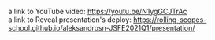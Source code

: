 a link to YouTube video: https://youtu.be/N1ygGCJTrAc<br>
a link to Reveal presentation's deploy: https://rolling-scopes-school.github.io/aleksandrosn-JSFE2021Q1/presentation/
